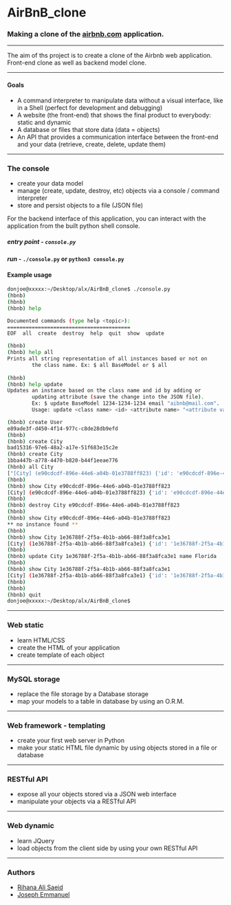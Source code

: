 # AirBnB_clone

### Making a clone of the [airbnb.com](airbnb.com) application.

---

The aim of ths project is to create a clone of the Airbnb web application. Front-end clone as well as backend model clone.

---
#### Goals

- A command interpreter to manipulate data without a visual interface, like in a Shell (perfect for development and debugging)
- A website (the front-end) that shows the final product to everybody: static and dynamic
- A database or files that store data (data = objects)
- An API that provides a communication interface between the front-end and your data (retrieve, create, delete, update them)

---

### The console
- create your data model
- manage (create, update, destroy, etc) objects via a console / command interpreter
- store and persist objects to a file (JSON file)

For the backend interface of this application, you can interact with the application from the built python shell console.
##### *entry point* - ```console.py```

#### *run* - `./console.py` or `python3 console.py`

#### Example usage
```bash
donjoe@xxxxx:~/Desktop/alx/AirBnB_clone$ ./console.py 
(hbnb)
(hbnb)
(hbnb) help

Documented commands (type help <topic>):
========================================
EOF  all  create  destroy  help  quit  show  update

(hbnb)
(hbnb) help all
Prints all string representation of all instances based or not on
        the class name. Ex: $ all BaseModel or $ all
        
(hbnb)
(hbnb) help update
Updates an instance based on the class name and id by adding or
        updating attribute (save the change into the JSON file).
        Ex: $ update BaseModel 1234-1234-1234 email "aibnb@mail.com".
        Usage: update <class name> <id> <attribute name> "<attribute value>"

(hbnb) create User
e89ade3f-d450-4f14-977c-c8de28db9efd
(hbnb)
(hbnb) create City
bad15316-97e6-48a2-a17e-51f683e15c2e
(hbnb) create City
1bba447b-a778-4470-b820-b44f1eeae776
(hbnb) all City
["[City] (e90cdcdf-896e-44e6-a04b-01e3788ff823) {'id': 'e90cdcdf-896e-44e6-a04b-01e3788ff823', 'created_at': '2022-01-30T22:05:09.426735', 'updated_at': '2022-01-30T22:05:09.426751', '__class__': 'City', 'name': 'Bogota'}", "[City] (1e36788f-2f5a-4b1b-ab66-88f3a8fca3e1) {'id': '1e36788f-2f5a-4b1b-ab66-88f3a8fca3e1', 'created_at': '2022-01-30T22:05:19.429487', 'updated_at': '2022-01-30T22:05:19.429497', '__class__': 'City', 'name': 'Texas'}", "[City] (ffc40475-bc12-4cc1-bed8-d62219292625) {'id': 'ffc40475-bc12-4cc1-bed8-d62219292625', 'created_at': '2022-01-30T22:05:20.953561', 'updated_at': '2022-01-30T22:05:20.953571', '__class__': 'City'}", "[City] (bad15316-97e6-48a2-a17e-51f683e15c2e) {'id': 'bad15316-97e6-48a2-a17e-51f683e15c2e', 'created_at': '2022-01-31T05:11:18.242623', 'updated_at': '2022-01-31T05:11:18.242642', '__class__': 'City'}", "[City] (1bba447b-a778-4470-b820-b44f1eeae776) {'id': '1bba447b-a778-4470-b820-b44f1eeae776', 'created_at': '2022-01-31T05:11:25.777821', 'updated_at': '2022-01-31T05:11:25.777839', '__class__': 'City'}"]
(hbnb)
(hbnb) show City e90cdcdf-896e-44e6-a04b-01e3788ff823
[City] (e90cdcdf-896e-44e6-a04b-01e3788ff823) {'id': 'e90cdcdf-896e-44e6-a04b-01e3788ff823', 'created_at': '2022-01-30T22:05:09.426735', 'updated_at': '2022-01-30T22:05:09.426751', '__class__': 'City', 'name': 'Bogota'}
(hbnb)
(hbnb) destroy City e90cdcdf-896e-44e6-a04b-01e3788ff823
(hbnb)
(hbnb) show City e90cdcdf-896e-44e6-a04b-01e3788ff823
** no instance found **
(hbnb)
(hbnb) show City 1e36788f-2f5a-4b1b-ab66-88f3a8fca3e1
[City] (1e36788f-2f5a-4b1b-ab66-88f3a8fca3e1) {'id': '1e36788f-2f5a-4b1b-ab66-88f3a8fca3e1', 'created_at': '2022-01-30T22:05:19.429487', 'updated_at': '2022-01-30T22:05:19.429497', '__class__': 'City', 'name': 'Texas'}
(hbnb)
(hbnb) update City 1e36788f-2f5a-4b1b-ab66-88f3a8fca3e1 name Florida
(hbnb)
(hbnb) show City 1e36788f-2f5a-4b1b-ab66-88f3a8fca3e1
[City] (1e36788f-2f5a-4b1b-ab66-88f3a8fca3e1) {'id': '1e36788f-2f5a-4b1b-ab66-88f3a8fca3e1', 'created_at': '2022-01-30T22:05:19.429487', 'updated_at': '2022-01-30T22:05:19.429497', '__class__': 'City', 'name': 'Florida'}
(hbnb)
(hbnb)
(hbnb) quit
donjoe@xxxxx:~/Desktop/alx/AirBnB_clone$
```
---
### Web static
- learn HTML/CSS
- create the HTML of your application
- create template of each object

---

### MySQL storage
- replace the file storage by a Database storage
- map your models to a table in database by using an O.R.M.
---

### Web framework - templating
- create your first web server in Python
- make your static HTML file dynamic by using objects stored in a file or database
---

### RESTful API
- expose all your objects stored via a JSON web interface
- manipulate your objects via a RESTful API
---

### Web dynamic
- learn JQuery
- load objects from the client side by using your own RESTful API
---

### Authors
- [Rihana Ali Saeid](https://github.com/avocadoclouds)
- [Joseph Emmanuel](https://github.com/dnjoe96)
